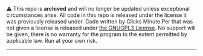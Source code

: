 ⚠️ This repo is <b>archived</b> and will no longer be updated unless exceptional circumstances arise. All code in this repo is released under the license it was previously released under. Code written by Clicks Minute Per that was not given a license is released under <a href="https://www.gnu.org/licenses/gpl-3.0.en.html">the GNUGPL3 License</a>. No support will be given, there is no warranty for the program to the extent permitted by applicable law. Run at your own risk. 

<hr/>

